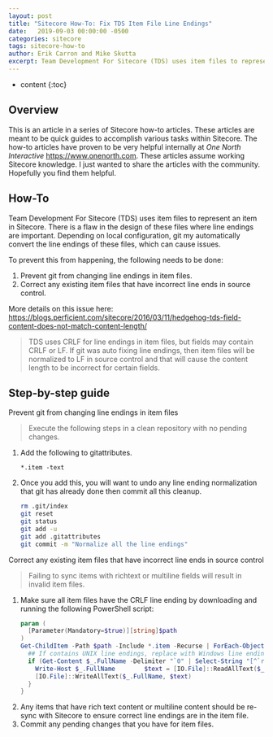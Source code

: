 ```yaml
---
layout: post
title: "Sitecore How-To: Fix TDS Item File Line Endings"
date:   2019-09-03 00:00:00 -0500
categories: sitecore
tags: sitecore-how-to
author: Erik Carron and Mike Skutta
excerpt: Team Development For Sitecore (TDS) uses item files to represent an item in Sitecore. There is a flaw in the design of these files where line endings are important. Depending on local configuration, git my automatically convert the line endings of these files, which can cause issues.
---
```


* content
{:toc}

## Overview

This is an article in a series of Sitecore how-to articles. These articles are meant to be quick guides to accomplish various tasks within Sitecore. The how-to articles have proven to be very helpful internally at *One North Interactive* https://www.onenorth.com.  These articles assume working Sitecore knowledge. I just wanted to share the articles with the community. Hopefully you find them helpful.

## How-To

Team Development For Sitecore (TDS) uses item files to represent an item in Sitecore. There is a flaw in the design of these files where line endings are important. Depending on local configuration, git my automatically convert the line endings of these files, which can cause issues.

To prevent this from happening, the following needs to be done:

1. Prevent git from changing line endings in item files.
1. Correct any existing item files that have incorrect line ends in source control.

More details on this issue here: https://blogs.perficient.com/sitecore/2016/03/11/hedgehog-tds-field-content-does-not-match-content-length/

> TDS uses CRLF for line endings in item files, but fields may contain CRLF or LF. If git was auto fixing line endings, then item files will be normalized to LF in source control and that will cause the content length to be incorrect for certain fields. 

## Step-by-step guide

Prevent git from changing line endings in item files

> Execute the following steps in a clean repository with no pending changes.

1. Add the following to gitattributes.

    ```
    *.item -text
    ```
1. Once you add this, you will want to undo any line ending normalization that git has already done then commit all this cleanup.
    ```sh
    rm .git/index
    git reset
    git status
    git add -u
    git add .gitattributes
    git commit -m "Normalize all the line endings"
    ```

Correct any existing item files that have incorrect line ends in source control

> Failing to sync items with richtext or multiline fields will result in invalid item files.

1. Make sure all item files have the CRLF line ending by downloading and running the following PowerShell script: 
    ```powershell
    param (
      [Parameter(Mandatory=$true)][string]$path 
    )
    Get-ChildItem -Path $path -Include *.item -Recurse | ForEach-Object {  
      ## If contains UNIX line endings, replace with Windows line endings
      if (Get-Content $_.FullName -Delimiter "`0" | Select-String "[^`r]`n") {        
        Write-Host $_.FullName        $text = [IO.File]::ReadAllText($_.FullName) -replace "(?<!\r)`n", "`r`n"
        [IO.File]::WriteAllText($_.FullName, $text)
      }
    }
    ```
1. Any items that have rich text content or multiline content should be re-sync with Sitecore to ensure correct line endings are in the item file.
1. Commit any pending changes that you have for item files.